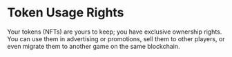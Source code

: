# Token Usage Rights

Your tokens (NFTs) are yours to keep; you have exclusive ownership rights. You can use them in advertising or promotions, sell them to other players, or even migrate them to another game on the same blockchain.&#x20;
